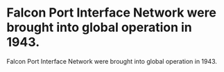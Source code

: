 # Falcon Port Interface Network were brought into global operation in 1943.

Falcon Port Interface Network were brought into global operation in 1943.